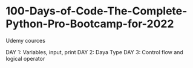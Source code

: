 # 100-Days-of-Code-The-Complete-Python-Pro-Bootcamp-for-2022
Udemy cources

DAY 1: Variables, input, print
DAY 2: Daya Type
DAY 3: Control flow and logical operator

